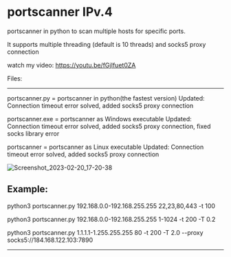 # portscanner IPv.4
portscanner in python to scan multiple hosts for specific ports.

It supports multiple threading (default is 10 threads) and socks5 proxy connection

watch my video: https://youtu.be/fGjIfuet0ZA

Files:

--------------------------------------------------------------------------------

portscanner.py =  portscanner in python(the fastest version)
                  Updated: Connection timeout error solved, added socks5 proxy connection

portscanner.exe = portscanner as Windows executable
                  Updated: Connection timeout error solved, added socks5 proxy connection, fixed socks library error

portscanner =     portscanner as Linux executable
                  Updated: Connection timeout error solved, added socks5 proxy connection

![Screenshot_2023-02-20_17-20-38](https://user-images.githubusercontent.com/121404035/220157785-d7a31c0a-608d-47ba-8fec-a532e69fc696.png)


Example:
--------------------------------------------------------------------------------

python3 portscanner.py 192.168.0.0-192.168.255.255 22,23,80,443 -t 100

python3 portscanner.py 192.168.0.0-192.168.255.255 1-1024 -t 200 -T 0.2

python3 portscanner.py 1.1.1.1-1.255.255.255 80 -t 200 -T 2.0 --proxy socks5://184.168.122.103:7890

--------------------------------------------------------------------------------

